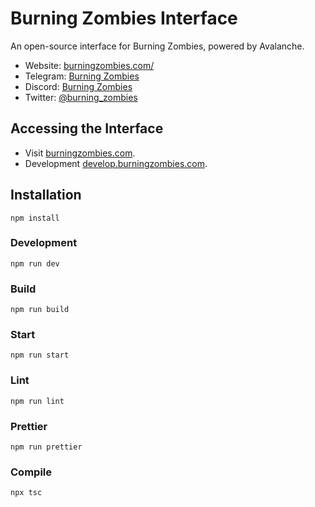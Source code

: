 # Burning Zombies Interface

An open-source interface for Burning Zombies, powered by Avalanche.

- Website: [burningzombies.com/](https://burningzombies.com/)
- Telegram: [Burning Zombies](https://t.me/burning_zombies)
- Discord: [Burning Zombies](https://discord.gg/xwgHsaAGBt)
- Twitter: [@burning_zombies](https://twitter.com/burning_zombies)

## Accessing the Interface

- Visit [burningzombies.com](https://burningzombies.com/).
- Development [develop.burningzombies.com](https://develop.burningzombies.com/).


## Installation

```shell
npm install
```

### Development

```shell
npm run dev
```

### Build

```shell
npm run build
```

### Start

```shell
npm run start
```

### Lint

```shell
npm run lint
```

### Prettier

```shell
npm run prettier
```

### Compile

```shell
npx tsc
```
